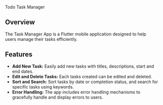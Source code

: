 Todo Task Manager

## Overview

The Task Manager App is a Flutter mobile application designed to help users manage their tasks efficiently.

## Features

- **Add New Task:** Easily add new tasks with titles, descriptions, start and end dates.
- **Edit and Delete Tasks:** Each tasks created can be edited and deleted.
- **Sort and Search:** Sort tasks by date or completion status, and search for specific tasks using keywords.
- **Error Handling:** The app includes error handling mechanisms to gracefully handle and display errors to users.
